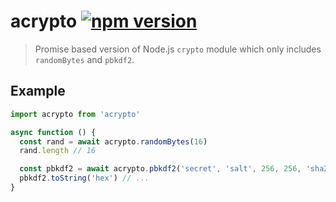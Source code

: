 # acrypto [![npm version](http://img.shields.io/npm/v/acrypto.svg?style=flat-square)](https://www.npmjs.org/package/acrypto)

> Promise based version of Node.js `crypto` module which only includes `randomBytes` and `pbkdf2`.

Example
-------

```js
import acrypto from 'acrypto'

async function () {
  const rand = await acrypto.randomBytes(16)
  rand.length // 16

  const pbkdf2 = await acrypto.pbkdf2('secret', 'salt', 256, 256, 'sha256')
  pbkdf2.toString('hex') // ...
}
```
